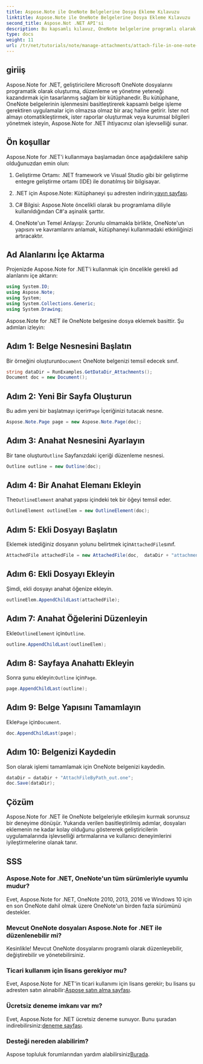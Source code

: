 ```yaml
---
title: Aspose.Note ile OneNote Belgelerine Dosya Ekleme Kılavuzu
linktitle: Aspose.Note ile OneNote Belgelerine Dosya Ekleme Kılavuzu
second_title: Aspose.Not .NET API'si
description: Bu kapsamlı kılavuz, OneNote belgelerine programlı olarak dosya ekleme sürecinde size yol göstererek not alma ve belge yönetimi görevlerinizi yükseltmenize olanak tanır. Net, adım adım talimatlar ve faydalı SSS'lerle.
type: docs
weight: 11
url: /tr/net/tutorials/note/manage-attachments/attach-file-in-one-note-documents/
---
```

## giriiş

Aspose.Note for .NET, geliştiricilere Microsoft OneNote dosyalarını programatik olarak oluşturma, düzenleme ve yönetme yeteneği kazandırmak için tasarlanmış sağlam bir kütüphanedir. Bu kütüphane, OneNote belgelerinin işlenmesini basitleştirerek kapsamlı belge işleme gerektiren uygulamalar için olmazsa olmaz bir araç haline getirir. İster not almayı otomatikleştirmek, ister raporlar oluşturmak veya kurumsal bilgileri yönetmek isteyin, Aspose.Note for .NET ihtiyacınız olan işlevselliği sunar.

## Ön koşullar

Aspose.Note for .NET'i kullanmaya başlamadan önce aşağıdakilere sahip olduğunuzdan emin olun:

1. Geliştirme Ortamı: .NET framework ve Visual Studio gibi bir geliştirme entegre geliştirme ortamı (IDE) ile donatılmış bir bilgisayar.
  
2.  .NET için Aspose.Note: Kütüphaneyi şu adresten indirin:[yayın sayfası](https://releases.aspose.com/note/net/).

3. C# Bilgisi: Aspose.Note öncelikli olarak bu programlama diliyle kullanıldığından C#'a aşinalık şarttır.

4. OneNote'un Temel Anlayışı: Zorunlu olmamakla birlikte, OneNote'un yapısını ve kavramlarını anlamak, kütüphaneyi kullanmadaki etkinliğinizi artıracaktır.

## Ad Alanlarını İçe Aktarma

Projenizde Aspose.Note for .NET'i kullanmak için öncelikle gerekli ad alanlarını içe aktarın:

```csharp
using System.IO;
using Aspose.Note;
using System;
using System.Collections.Generic;
using System.Drawing;
```

Aspose.Note for .NET ile OneNote belgesine dosya eklemek basittir. Şu adımları izleyin:

## Adım 1: Belge Nesnesini Başlatın

 Bir örneğini oluşturun`Document` OneNote belgenizi temsil edecek sınıf.

```csharp
string dataDir = RunExamples.GetDataDir_Attachments();
Document doc = new Document();
```

## Adım 2: Yeni Bir Sayfa Oluşturun

 Bu adım yeni bir başlatmayı içerir`Page` İçeriğinizi tutacak nesne.

```csharp
Aspose.Note.Page page = new Aspose.Note.Page(doc);
```

## Adım 3: Anahat Nesnesini Ayarlayın

 Bir tane oluştur`Outline` Sayfanızdaki içeriği düzenleme nesnesi.

```csharp
Outline outline = new Outline(doc);
```

## Adım 4: Bir Anahat Elemanı Ekleyin

 The`OutlineElement` anahat yapısı içindeki tek bir öğeyi temsil eder.

```csharp
OutlineElement outlineElem = new OutlineElement(doc);
```

## Adım 5: Ekli Dosyayı Başlatın

 Eklemek istediğiniz dosyanın yolunu belirtmek için`AttachedFile`sınıf.

```csharp
AttachedFile attachedFile = new AttachedFile(doc,  dataDir + "attachment.txt");
```

## Adım 6: Ekli Dosyayı Ekleyin

Şimdi, ekli dosyayı anahat öğenize ekleyin.

```csharp
outlineElem.AppendChildLast(attachedFile);
```

## Adım 7: Anahat Öğelerini Düzenleyin

 Ekle`OutlineElement` için`Outline`.

```csharp
outline.AppendChildLast(outlineElem);
```

## Adım 8: Sayfaya Anahattı Ekleyin

 Sonra şunu ekleyin:`Outline` için`Page`.

```csharp
page.AppendChildLast(outline);
```

## Adım 9: Belge Yapısını Tamamlayın

 Ekle`Page` için`Document`.

```csharp
doc.AppendChildLast(page);
```

## Adım 10: Belgenizi Kaydedin

Son olarak işlemi tamamlamak için OneNote belgenizi kaydedin.

```csharp
dataDir = dataDir + "AttachFileByPath_out.one";
doc.Save(dataDir);
```

## Çözüm

Aspose.Note for .NET ile OneNote belgeleriyle etkileşim kurmak sorunsuz bir deneyime dönüşür. Yukarıda verilen basitleştirilmiş adımlar, dosyaları eklemenin ne kadar kolay olduğunu göstererek geliştiricilerin uygulamalarında işlevselliği artırmalarına ve kullanıcı deneyimlerini iyileştirmelerine olanak tanır.

## SSS

### Aspose.Note for .NET, OneNote'un tüm sürümleriyle uyumlu mudur?

Evet, Aspose.Note for .NET, OneNote 2010, 2013, 2016 ve Windows 10 için en son OneNote dahil olmak üzere OneNote'un birden fazla sürümünü destekler.

### Mevcut OneNote dosyaları Aspose.Note for .NET ile düzenlenebilir mi?

Kesinlikle! Mevcut OneNote dosyalarını programlı olarak düzenleyebilir, değiştirebilir ve yönetebilirsiniz.

### Ticari kullanım için lisans gerekiyor mu?

 Evet, Aspose.Note for .NET'in ticari kullanımı için lisans gerekir; bu lisans şu adresten satın alınabilir:[Aspose satın alma sayfası](https://purchase.conholdate.com/buy).

### Ücretsiz deneme imkanı var mı?

 Evet, Aspose.Note for .NET ücretsiz deneme sunuyor. Bunu şuradan indirebilirsiniz:[deneme sayfası](https://releases.aspose.com/).

### Desteği nereden alabilirim?

 Aspose topluluk forumlarından yardım alabilirsiniz[Burada](https://forum.aspose.com/c/note/28).